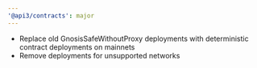 ```yaml
---
'@api3/contracts': major
---
```


- Replace old GnosisSafeWithoutProxy deployments with deterministic contract deployments on mainnets
- Remove deployments for unsupported networks
